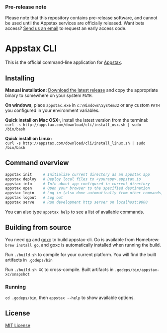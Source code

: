 

### Pre-release note

Please note that this repository contains pre-release software, and cannot be used until the Appstax services are officially released. Want beta access? [Send us an email](ea@appstax.com) to request an early access code.


Appstax CLI 
===========

This is the official command-line application for [Appstax](http://appstax.com).


Installing
----------

**Manual installation:** [Download the latest release](https://github.com/appstax/appstax-cli/releases/latest) and copy the appropriate binary to somewhere on your system `PATH`. 

**On windows**, place `appstax.exe` in `c:\Windows\System32` or any custom `PATH` you configured in your environment variables.

**Quick install on Mac OSX:**, install the latest version from the terminal:  
`curl -s http://appstax.com/download/cli/install_osx.sh | sudo /bin/bash`

**Quick install on Linux:**  
`curl -s http://appstax.com/download/cli/install_linux.sh | sudo /bin/bash`


Command overview
----------------

```bash
appstax init     # Initialize current directory as an appstax app
appstax deploy   # Deploy local files to <yourapp>.appstax.io
appstax info     # Info about app configured in current directory
appstax open     # Open your browser to the specified destination
appstax login    # Log in (also done automatically from other commands)
appstax logout   # Log out
appstax serve    # Run development http server on localhost:9000
```

You can also type `appstax help` to see a list of available commands.

Building from source
--------------------

You need [go](http://golang.org/) and [goxc](http://github.com/laher/goxc) to build appstax-cli. Go is available from Homebrew: `brew install go`, and goxc is automatically installed when running the build.

Run `./build.sh` to compile for your current platform. You will find the built artifacts in `.godeps/bin`

Run `./build.sh XC` to cross-compile. Built artifacts in `.godeps/bin/appstax-xc/snapshot`

### Running

`cd .godeps/bin`, then `appstax --help` to show available options.


License
-------

[MIT License](LICENSE)


